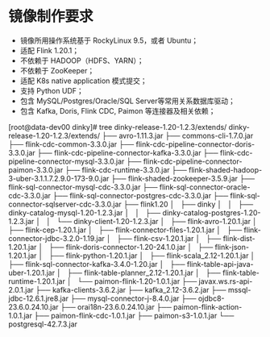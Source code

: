 
# 镜像制作要求
* 镜像所用操作系统基于 RockyLinux 9.5，或者 Ubuntu；
* 适配 Flink 1.20.1；
* 不依赖于 HADOOP（HDFS、YARN）；
* 不依赖于 ZooKeeper；
* 适配 K8s native application 模式提交；
* 支持 Python UDF；
* 包含 MySQL/Postgres/Oracle/SQL Server等常用关系数据库驱动；
* 包含 Kafka, Doris, Flink CDC, Paimon 等连接器及相关依赖；


[root@data-dev00 dinky]# tree dinky-release-1.20-1.2.3/extends/
dinky-release-1.20-1.2.3/extends/
├── avro-1.11.3.jar
├── commons-cli-1.7.0.jar
├── flink-cdc-common-3.3.0.jar
├── flink-cdc-pipeline-connector-doris-3.3.0.jar
├── flink-cdc-pipeline-connector-kafka-3.3.0.jar
├── flink-cdc-pipeline-connector-mysql-3.3.0.jar
├── flink-cdc-pipeline-connector-paimon-3.3.0.jar
├── flink-cdc-runtime-3.3.0.jar
├── flink-shaded-hadoop-3-uber-3.1.1.7.2.9.0-173-9.0.jar
├── flink-shaded-zookeeper-3.5.9.jar
├── flink-sql-connector-mysql-cdc-3.3.0.jar
├── flink-sql-connector-oracle-cdc-3.3.0.jar
├── flink-sql-connector-postgres-cdc-3.3.0.jar
├── flink-sql-connector-sqlserver-cdc-3.3.0.jar
├── flink1.20
│   ├── dinky
│   │   ├── dinky-catalog-mysql-1.20-1.2.3.jar
│   │   ├── dinky-catalog-postgres-1.20-1.2.3.jar
│   │   └── dinky-client-1.20-1.2.3.jar
│   ├── flink-avro-1.20.1.jar
│   ├── flink-cep-1.20.1.jar
│   ├── flink-connector-files-1.20.1.jar
│   ├── flink-connector-jdbc-3.2.0-1.19.jar
│   ├── flink-csv-1.20.1.jar
│   ├── flink-dist-1.20.1.jar
│   ├── flink-doris-connector-1.20-24.1.0.jar
│   ├── flink-json-1.20.1.jar
│   ├── flink-python-1.20.1.jar
│   ├── flink-scala_2.12-1.20.1.jar
│   ├── flink-sql-connector-kafka-3.4.0-1.20.jar
│   ├── flink-table-api-java-uber-1.20.1.jar
│   ├── flink-table-planner_2.12-1.20.1.jar
│   ├── flink-table-runtime-1.20.1.jar
│   └── paimon-flink-1.20-1.0.1.jar
├── javax.ws.rs-api-2.0.1.jar
├── kafka-clients-3.6.2.jar
├── kafka_2.12-3.6.2.jar
├── mssql-jdbc-12.6.1.jre8.jar
├── mysql-connector-j-8.4.0.jar
├── ojdbc8-23.6.0.24.10.jar
├── orai18n-23.6.0.24.10.jar
├── paimon-flink-action-1.0.1.jar
├── paimon-flink-cdc-1.0.1.jar
├── paimon-s3-1.0.1.jar
└── postgresql-42.7.3.jar
